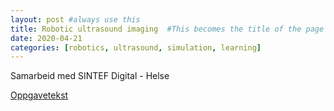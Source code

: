 ```yaml
---
layout: post #always use this
title: Robotic ultrasound imaging  #This becomes the title of the page
date: 2020-04-21
categories: [robotics, ultrasound, simulation, learning]
---
```


Samarbeid med SINTEF Digital - Helse

[Oppgavetekst](../assets/RoboticUltrasound.pdf)

